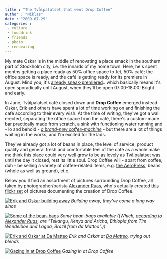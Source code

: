 ```yaml
---
title : "The Tvålpalatset that went Drop Coffee"
author : "Niklas"
date : "2009-07-29"
categories : 
 - culture
 - fooddrink
 - friends
 - photo
 - renovating
---
```


My mate Oskar is in the middle of renovating a place smack in the southern part of Stockholm city, i.e. the innards of my home town. Here, he's spent months getting a place ready as 50% office space to-let, 50% café; the office space is ready, and the café is getting ready for its premiere in August. Mind you, it's [already sneak-premiered](http://twitpic.com/89ovl)...which basically means it's open sporadically until August, when they'll be open 07:00-18:00! Bright and early.

In June, Tvålpalatset café closed down and **Drop Coffee** emerged instead. Oskar, Erik and others have spent a lot of time working on and finishing the café according to their every wish. At the time of writing, they've got a wall erected, separating the office space from the café, there's a custom-made bar practically made from scratch, a sink with functioning water running and - lo and behold - _[a brand-new coffee-machine](http://twitpic.com/bxeap)_ - but there are a lot of things waiting in the works, and I'm excited for the lads.

They've already got a lot of beans in place, the level of service, product quality and general fresh and comfortable feel of the café as a whole make me think this place could very well grow to be as lovely as Tvålpalatset was until the day it closed, rest its little soul. Drop Coffee will - apart from coffee, duh - be selling a variety of coffee-related items, e.g. [the AeroPress](http://www.aerobie.com/Products/aeropress_story.htm), beans (whole as well as ground), et.c.

Below you'll find an assortment of pictures surrounding Drop Coffee, all taken by photographer/barista [Alexander Ruas](http://www.ruas.com), who's actually created [this flickr set](http://www.flickr.com/photos/coffeeruas/sets/72157621425549517) of pictures documenting the creation of Drop Coffee.

[![Erik and Oskar building away](http://farm3.static.flickr.com/2584/3726060847_7d05499190.jpg)](http://www.flickr.com/photos/coffeeruas/3726060847) _Building away; they've come a long way since_

[![Some of the bean-bags](http://farm4.static.flickr.com/3495/3738353647_49eb19a0f3.jpg)](http://www.flickr.com/photos/coffeeruas/3738353647) _Some bean-bags available ((Which, [according to Alexander Ruas](http://www.flickr.com/photos/coffeeruas/3738353647), are "Tekangu, Kenya and Aricha, Ethiopia from Tim Wendelboe and Lagoa, Brazil from da Matteo".))_

[![Erik and Oskar at Da Matteo](http://farm3.static.flickr.com/2603/3719687821_1b13cc1ded.jpg)](http://www.flickr.com/photos/coffeeruas/3719687821) _Erik and Oskar at [Da Matteo](http://damatteo.se), trying out blends_

[![Gazing in at Drop Coffee](http://farm3.static.flickr.com/2465/3738355401_79eb8cb6cc.jpg)](http://www.flickr.com/photos/coffeeruas/3738355401) _Gazing in at Drop Coffee_
